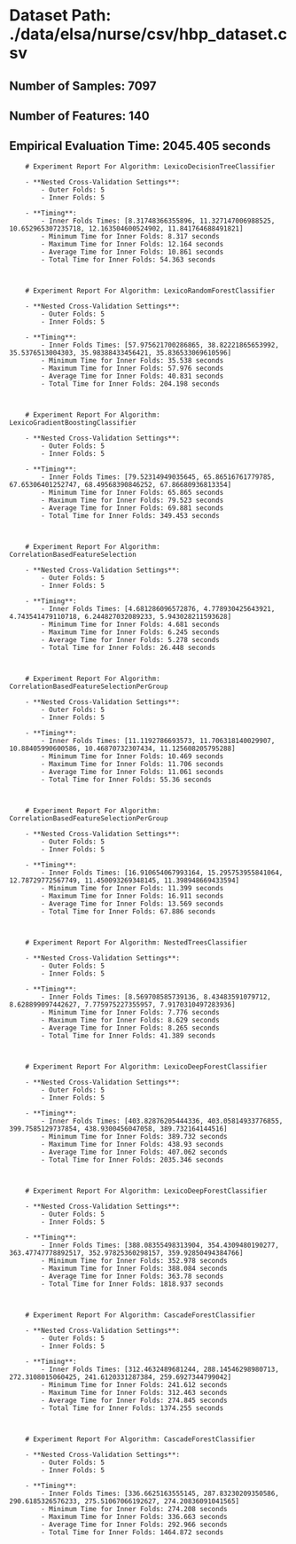 # Dataset Path: ./data/elsa/nurse/csv/hbp_dataset.csv
## Number of Samples: 7097
## Number of Features: 140

## Empirical Evaluation Time: 2045.405 seconds


        # Experiment Report For Algorithm: LexicoDecisionTreeClassifier

        - **Nested Cross-Validation Settings**:
            - Outer Folds: 5
            - Inner Folds: 5

        - **Timing**:
            - Inner Folds Times: [8.31748366355896, 11.327147006988525, 10.652965307235718, 12.163504600524902, 11.841764688491821]
            - Minimum Time for Inner Folds: 8.317 seconds
            - Maximum Time for Inner Folds: 12.164 seconds
            - Average Time for Inner Folds: 10.861 seconds
            - Total Time for Inner Folds: 54.363 seconds
        


        # Experiment Report For Algorithm: LexicoRandomForestClassifier

        - **Nested Cross-Validation Settings**:
            - Outer Folds: 5
            - Inner Folds: 5

        - **Timing**:
            - Inner Folds Times: [57.975621700286865, 38.82221865653992, 35.5376513004303, 35.98388433456421, 35.836533069610596]
            - Minimum Time for Inner Folds: 35.538 seconds
            - Maximum Time for Inner Folds: 57.976 seconds
            - Average Time for Inner Folds: 40.831 seconds
            - Total Time for Inner Folds: 204.198 seconds
        


        # Experiment Report For Algorithm: LexicoGradientBoostingClassifier

        - **Nested Cross-Validation Settings**:
            - Outer Folds: 5
            - Inner Folds: 5

        - **Timing**:
            - Inner Folds Times: [79.52314949035645, 65.86516761779785, 67.65306401252747, 68.49568390846252, 67.86680936813354]
            - Minimum Time for Inner Folds: 65.865 seconds
            - Maximum Time for Inner Folds: 79.523 seconds
            - Average Time for Inner Folds: 69.881 seconds
            - Total Time for Inner Folds: 349.453 seconds
        


        # Experiment Report For Algorithm: CorrelationBasedFeatureSelection

        - **Nested Cross-Validation Settings**:
            - Outer Folds: 5
            - Inner Folds: 5

        - **Timing**:
            - Inner Folds Times: [4.681286096572876, 4.778930425643921, 4.743541479110718, 6.244827032089233, 5.943028211593628]
            - Minimum Time for Inner Folds: 4.681 seconds
            - Maximum Time for Inner Folds: 6.245 seconds
            - Average Time for Inner Folds: 5.278 seconds
            - Total Time for Inner Folds: 26.448 seconds
        


        # Experiment Report For Algorithm: CorrelationBasedFeatureSelectionPerGroup

        - **Nested Cross-Validation Settings**:
            - Outer Folds: 5
            - Inner Folds: 5

        - **Timing**:
            - Inner Folds Times: [11.1192786693573, 11.706318140029907, 10.88405990600586, 10.46870732307434, 11.125608205795288]
            - Minimum Time for Inner Folds: 10.469 seconds
            - Maximum Time for Inner Folds: 11.706 seconds
            - Average Time for Inner Folds: 11.061 seconds
            - Total Time for Inner Folds: 55.36 seconds
        


        # Experiment Report For Algorithm: CorrelationBasedFeatureSelectionPerGroup

        - **Nested Cross-Validation Settings**:
            - Outer Folds: 5
            - Inner Folds: 5

        - **Timing**:
            - Inner Folds Times: [16.910654067993164, 15.295753955841064, 12.78729772567749, 11.450093269348145, 11.398948669433594]
            - Minimum Time for Inner Folds: 11.399 seconds
            - Maximum Time for Inner Folds: 16.911 seconds
            - Average Time for Inner Folds: 13.569 seconds
            - Total Time for Inner Folds: 67.886 seconds
        


        # Experiment Report For Algorithm: NestedTreesClassifier

        - **Nested Cross-Validation Settings**:
            - Outer Folds: 5
            - Inner Folds: 5

        - **Timing**:
            - Inner Folds Times: [8.569708585739136, 8.43483591079712, 8.628899097442627, 7.775975227355957, 7.9170310497283936]
            - Minimum Time for Inner Folds: 7.776 seconds
            - Maximum Time for Inner Folds: 8.629 seconds
            - Average Time for Inner Folds: 8.265 seconds
            - Total Time for Inner Folds: 41.389 seconds
        


        # Experiment Report For Algorithm: LexicoDeepForestClassifier

        - **Nested Cross-Validation Settings**:
            - Outer Folds: 5
            - Inner Folds: 5

        - **Timing**:
            - Inner Folds Times: [403.82876205444336, 403.05814933776855, 399.7585129737854, 438.9300456047058, 389.732164144516]
            - Minimum Time for Inner Folds: 389.732 seconds
            - Maximum Time for Inner Folds: 438.93 seconds
            - Average Time for Inner Folds: 407.062 seconds
            - Total Time for Inner Folds: 2035.346 seconds
        


        # Experiment Report For Algorithm: LexicoDeepForestClassifier

        - **Nested Cross-Validation Settings**:
            - Outer Folds: 5
            - Inner Folds: 5

        - **Timing**:
            - Inner Folds Times: [388.08355498313904, 354.4309480190277, 363.47747778892517, 352.97825360298157, 359.92850494384766]
            - Minimum Time for Inner Folds: 352.978 seconds
            - Maximum Time for Inner Folds: 388.084 seconds
            - Average Time for Inner Folds: 363.78 seconds
            - Total Time for Inner Folds: 1818.937 seconds
        


        # Experiment Report For Algorithm: CascadeForestClassifier

        - **Nested Cross-Validation Settings**:
            - Outer Folds: 5
            - Inner Folds: 5

        - **Timing**:
            - Inner Folds Times: [312.4632489681244, 288.14546298980713, 272.3108015060425, 241.6120331287384, 259.6927344799042]
            - Minimum Time for Inner Folds: 241.612 seconds
            - Maximum Time for Inner Folds: 312.463 seconds
            - Average Time for Inner Folds: 274.845 seconds
            - Total Time for Inner Folds: 1374.255 seconds
        


        # Experiment Report For Algorithm: CascadeForestClassifier

        - **Nested Cross-Validation Settings**:
            - Outer Folds: 5
            - Inner Folds: 5

        - **Timing**:
            - Inner Folds Times: [336.6625163555145, 287.83230209350586, 290.6185326576233, 275.51067066192627, 274.20836091041565]
            - Minimum Time for Inner Folds: 274.208 seconds
            - Maximum Time for Inner Folds: 336.663 seconds
            - Average Time for Inner Folds: 292.966 seconds
            - Total Time for Inner Folds: 1464.872 seconds
        

